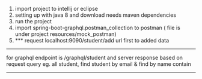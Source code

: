 1. import project to intellij or eclipse
2. setting up with java 8 and download needs maven dependencies 
3. run the project
4. import spring-boot-graphql.postman_collection to postman ( file is under project resources/mock_postman)
5. *** request localhost:9090/student/add url first to added data
******************
for graphql endpoint is /graphql/student 
and server response based on request query
eg. all student, find student by email & find by name contain
******************
